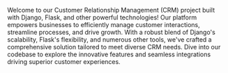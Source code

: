 Welcome to our Customer Relationship Management (CRM) project built with Django, Flask, and other powerful technologies! Our platform empowers businesses to efficiently manage customer interactions, streamline processes, and drive growth. With a robust blend of Django's scalability, Flask's flexibility, and numerous other tools, we've crafted a comprehensive solution tailored to meet diverse CRM needs. Dive into our codebase to explore the innovative features and seamless integrations driving superior customer experiences.
